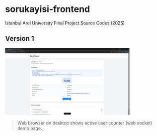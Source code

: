 # sorukayisi-frontend
Istanbul Arel University Final Project Source Codes (2025)

## Version 1

<img src="https://github.com/can61cebi/sorukayisi-frontend/blob/main/images/version1.png" width="400">

> Web browser on desktop shows active user counter (web socket) demo page.
